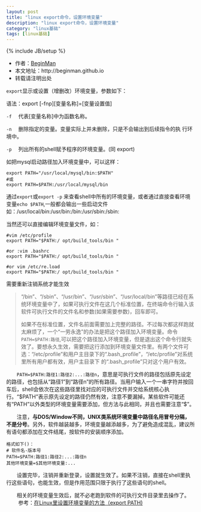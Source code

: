 ```yaml
---
layout: post
title: "linux export命令，设置环境变量"
description: "linux export命令，设置环境变量"
category: "linux基础"
tags: [linux基础]
---
```

{% include JB/setup %}
<ul>
    <li>作者：<a href="http://weibo.com/beginman" target="blank">BeginMan</a></li>
    <li>本文地址：http://beginman.github.io</li>
    <li>转载请注明出处</li>
</ul>
<p><code>export</code>显示或设置（增删改）环境变量，参数如下：</p>

<p>语法：export [-fnp][变量名称]=[变量设置值]</p>

<p><code>-f</code> 　代表[变量名称]中为函数名称。</p>

<p><code>-n</code> 　删除指定的变量。变量实际上并未删除，只是不会输出到后续指令的执
行环境中。</p>

<p><code>-p</code> 　列出所有的shell赋予程序的环境变量。(同 export)</p>

<p>如把mysql启动路径加入环境变量中，可以这样：</p>

<pre><code>export PATH="/usr/local/mysql/bin:$PATH"
#或
export PATH=$PATH:/usr/local/mysql/bin
</code></pre>

<p>通过<code>export</code>或<code>export -p</code> 来查看shell中所有的环境变量，或者通过直接查看环境变量<code>echo $PATH</code>,一般都会输出一些启动文件如：/usr/local/bin:/usr/bin:/bin:/usr/sbin:/sbin:</p>

<!--more-->

<p>当然还可以直接编辑环境变量文件，如：</p>

<pre><code>#vim /etc/profile
export PATH="$PATH:/ opt/build_tools/bin "

#or :vim .bashrc
export PATH="$PATH:/ opt/build_tools/bin "

#or vim /etc/re.load
export PATH="$PATH:/ opt/build_tools/bin "
</code></pre>

<p>需要重新注销系统才能生效</p>

<blockquote>
  <p>“/bin”、“/sbin”、“/usr/bin”、“/usr/sbin”、“/usr/local/bin”等路径已经在系统环境变量中了，如果可执行文件在这几个标准位置，在终端命令行输入该软件可执行文件的文件名和参数(如果需要参数)，回车即可。</p>
  
  <p>如果不在标准位置，文件名前面需要加上完整的路径。不过每次都这样跑就太麻烦了，一个“一劳永逸”的办法是把这个路径加入环境变量。命令 <code>PATH=$PATH:路径</code>,可以把这个路径加入环境变量，但是退出这个命令行就失效了。要想永久生效，需要把这行添加到环境变量文件里。有两个文件可 选：“/etc/profile”和用户主目录下的“.bash_profile”，“/etc/profile”对系统里所有用户都有效，用户主目录下 的“.bash_profile”只对这个用户有效。</p>
</blockquote>

<p>　　<code>PATH=$PATH:路径1:路径2:...:路径n</code>，意思是可执行文件的路径包括原先设定的路径，也包括从“路径1”到“路径n”的所有路径。当用户输入一个一串字符并按回车后，shell会依次在这些路径里找对应的可执行文件并交给系统核心执行。“$PATH”表示原先设定的路径仍然有效，注意不要漏掉。某些软件可能还有“PATH”以外类型的环境变量需要添加，但方法与此相同，并且也需要注意“$”。</p>

<p>　　注意，<strong>与DOS/Window不同，UNIX类系统环境变量中路径名用冒号分隔，不是分号</strong>。另外，软件越装越多，环境变量越添越多，为了避免造成混乱，建议所有语句都添加在文件结尾，按软件的安装顺序添加。</p>

<pre><code>格式如下()：
# 软件名-版本号
PATH=$PATH:路径1:路径2:...:路径n
其他环境变量=$其他环境变量:...
</code></pre>

<p>　　设置完毕，注销并重新登录，设置就生效了。如果不注销，直接在shell里执行这些语句，也能生效，但是作用范围只限于执行了这些语句的shell。</p>

<p>　　相关的环境变量生效后，就不必老跑到软件的可执行文件目录里去操作了。
　　
参考：<a href="http://www.cnblogs.com/amboyna/archive/2008/03/08/1096024.html">在Linux里设置环境变量的方法（export PATH)</a>
　　</p>
